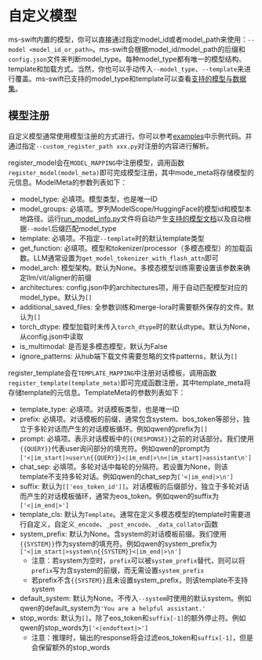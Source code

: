 # 自定义模型

ms-swift内置的模型，你可以直接通过指定model_id或者model_path来使用：`--model <model_id_or_path>`。ms-swift会根据model_id/model_path的后缀和`config.json`文件来判断model_type。每种model_type都有唯一的模型结构、template和加载方式。当然，你也可以手动传入`--model_type`、`--template`来进行覆盖。ms-swift已支持的model_type和template可以查看[支持的模型与数据集](../Instruction/支持的模型和数据集.md)。

## 模型注册

自定义模型通常使用模型注册的方式进行。你可以参考[examples](https://github.com/modelscope/swift/blob/main/examples/custom)中示例代码。并通过指定`--custom_register_path xxx.py`对注册的内容进行解析。

register_model会在`MODEL_MAPPING`中注册模型，调用函数`register_model(model_meta)`即可完成模型注册，其中mode_meta将存储模型的元信息。ModelMeta的参数列表如下：
- model_type: 必填项。模型类型，也是唯一ID
- model_groups: 必填项。罗列ModelScope/HuggingFace的模型id和模型本地路径。运行[run_model_info.py](https://github.com/modelscope/ms-swift/blob/main/scripts/utils/run_model_info.py)文件将自动产生[支持的模型文档](https://swift.readthedocs.io/zh-cn/latest/Instruction/%E6%94%AF%E6%8C%81%E7%9A%84%E6%A8%A1%E5%9E%8B%E5%92%8C%E6%95%B0%E6%8D%AE%E9%9B%86.html)以及自动根据`--model`后缀匹配model_type
- template: 必填项。不指定`--template`时的默认template类型
- get_function: 必填项。模型和tokenizer/processor（多模态模型）的加载函数。LLM通常设置为`get_model_tokenizer_with_flash_attn`即可
- model_arch: 模型架构。默认为None。多模态模型训练需要设置该参数来确定llm/vit/aligner的前缀
- architectures: config.json中的architectures项，用于自动匹配模型对应的model_type。默认为`[]`
- additional_saved_files: 全参数训练和merge-lora时需要额外保存的文件。默认为`[]`
- torch_dtype: 模型加载时未传入`torch_dtype`时的默认dtype。默认为None，从config.json中读取
- is_multimodal: 是否是多模态模型，默认为False
- ignore_patterns: 从hub端下载文件需要忽略的文件patterns，默认为`[]`


register_template会在`TEMPLATE_MAPPING`中注册对话模板，调用函数`register_template(template_meta)`即可完成函数注册，其中template_meta将存储template的元信息。TemplateMeta的参数列表如下：
- template_type: 必填项。对话模板类型，也是唯一ID
- prefix: 必填项。对话模板的前缀，通常包含system、bos_token等部分，独立于多轮对话而产生的对话模板循环。例如qwen的prefix为`[]`
- prompt: 必填项。表示对话模板中的`{{RESPONSE}}`之前的对话部分。我们使用`{{QUERY}}`代表user询问部分的填充符。例如qwen的prompt为`['<|im_start|>user\n{{QUERY}}<|im_end|>\n<|im_start|>assistant\n']`
- chat_sep: 必填项。多轮对话中每轮的分隔符。若设置为None，则该template不支持多轮对话。例如qwen的chat_sep为`['<|im_end|>\n']`
- suffix: 默认为`[['eos_token_id']]`。对话模板的后缀部分，独立于多轮对话而产生的对话模板循环，通常为eos_token。例如qwen的suffix为`['<|im_end|>']`
- template_cls: 默认为`Template`。通常在定义多模态模型的template时需要进行自定义，自定义`_encode`、`_post_encode`、`_data_collator`函数
- system_prefix: 默认为None。含system的对话模板前缀。我们使用`{{SYSTEM}}`作为system的填充符。例如qwen的system_prefix为`['<|im_start|>system\n{{SYSTEM}}<|im_end|>\n']`
  - 注意：若system为空时，`prefix`可以被`system_prefix`替代，则可以将`prefix`写为含system的前缀，而无需设置`system_prefix`
  - 若prefix不含`{{SYSTEM}}`且未设置system_prefix，则该template不支持system
- default_system: 默认为None。不传入`--system`时使用的默认system。例如qwen的default_system为`'You are a helpful assistant.'`
- stop_words: 默认为`[]`。除了eos_token和`suffix[-1]`的额外停止符。例如qwen的stop_words为`['<|endoftext|>']`
  - 注意：推理时，输出的response将会过滤eos_token和`suffix[-1]`，但是会保留额外的stop_words
